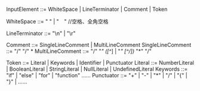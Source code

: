 InputElement ::= WhiteSpace | LineTerminator | Comment | Token

WhiteSpace ::= " " | "　"   //空格、全角空格

LineTerminator ::= "\n" | "\r"

Comment ::= SingleLineComment | MultiLineComment
SingleLineComment ::= "/" "/" <any>*
MultiLineComment ::= "/" "*" ([^*] | "*" [^/])* "*" "/"

Token ::= Literal | Keywords | Identifier | Punctuator
Literal ::= NumberLiteral | BooleanLiteral | StringLiteral | NullLiteral | UndefinedLiteral
Keywords ::= "if" | "else" | "for" | "function" ......
Punctuator ::= "+" | "-" | "*" | "/" | "{" | "}" | ......


